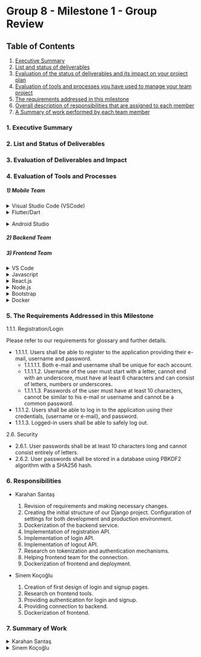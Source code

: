 # Group 8 - Milestone 1 - Group Review

## Table of Contents
1. [Executive Summary](#1-executive-summary)
2. [List and status of deliverables](#2-list-and-status-of-deliverables)
3. [Evaluation of the status of deliverables and its impact on your project plan](#3-evaluation-of-deliverables-and-impact)
4. [Evaluation of tools and processes you have used to manage your team project](#4-evaluation-of-tools-and-processes)
5. [The requirements addressed in this milestone](#5-the-requirements-addressed-in-this-milestone)
6. [Overall description of responsibilities that are assigned to each member](#6-responsibilities)
7. [A Summary of work performed by each team member](#7-summary-of-work)

### 1. Executive Summary







### 2. List and Status of Deliverables




### 3. Evaluation of Deliverables and Impact




### 4. Evaluation of Tools and Processes




##### 1) Mobile Team
<details>
    <summary> Visual Studio Code (VSCode) </summary>
    
  Visual Studio Code is a commonly used IDE to develop applications with most programming languages. It is lightweight and it has a perfect interface for viewing folders, splitting screen and using terminals. We used some very useful Visual Studio Code extensions. Mobile team used flutter/dart extension, Frontend team used React extension and Backend team used Django extension for their development. Also all teams are used extensions for Git to push/pull operations and Docker extension to track container activities. We also managed SSH connection with our deployment environment via Remote extension of VSCode. 
 </details>    
<details>
       <summary>  Flutter/Dart  </summary>
    
   Before researching mobile frameworks, we decided not to use Java since it is harder to deal with errors in this language in our sense. We came up with 2 alternatives, React Native and Flutter. Our team had little experience with JavaScript, so decided to go with *Flutter*. Flutter is created by Google. It uses Dart as the programming language, which is very similar to Java in terms of syntax. Flutter has lots of official and unofficial resources. Flutter has a perfect VSCode plugin, it helps a lot at developing processes. Also it has a feature called “hot reload”, you don’t need to restart Flutter application again and again when you change the code, except in some structural cases. This feature also speeded up our development.  
    </details>    
<details>
       <summary> Android Studio  </summary>
    
  Android Studio is a commonly used IDE for Android developers. Since VSCode has great plugins for Git, Docker etc. and our team is accustomed with VSCode, we used Android Studio only to create and start an Android Virtual Device (as known as Emulator). When we start the emulator, the flutter application runs on this emulator automatically.
    </details>    
##### 2) Backend Team
##### 3) Frontend Team
   
<details>
       <summary>  VS Code  </summary>
    Microsoft Visual Studio Dode is an useful editor to manage the project with backend side because we can run both sides on the same window when we want to test if frontend and backend connected successfully. Also, it is easy to install extensions such as Eslint used to find and fix problems in javascript code and Prettier that is a code formatter. What's more, VS code is convenient to carry out git management. 
</details> 
<details>
       <summary> Javascript   </summary>
    We prefer using javascript for frontend because we are familiar with React.js library a little. It is beginner-friendly and there are a lot of resources related to it available on the internet. Also, it is compatible with Node.js to develop an web application. 
    </details> 
    <details>
       <summary> React.js  </summary>
    It is an open source library that makes it easier to develop user interfaces. It has many features such as hooks, states etc. which provides capability to develop featured user interfaces.
    </details> 
    <details>
       <summary> Node.js   </summary>
    It is a framework to develop web applications using backend API services. By its package manager, it is easy to see modules installed for the project properly. Besides, it benefits from javascript interpreters. In development of frontend applications, using javascript with react.js and node.js is very common. That's way, there are many resources on the internet to find a solution for possible errors we encounter in the process of development.
    </details> 
    <details>
       <summary> Bootstrap   </summary>
    It is an open source frontend development css framework providing pre-defined design templates, syntax, and css classes for components. We benefit from these templates and make improvements on them to design our user interfaces.
    </details> 
    <details>
       <summary> Docker   </summary>
    We have to dockerize the frontend to automate deployment by using Docker Desktop. Dockerization files work well in local, but in the process of deployment an error occured related to extensive amount of browser cache. We will try to solve that problem as soon as possible to make deployment process faster and free of error.
    </details> 
    
### 5. The Requirements Addressed in this Milestone
<summary>1.1.1. Registration/Login</summary>

Please refer to our requirements for glossary and further details.

* 1.1.1.1. Users shall be able to register to the application providing their e-mail, username and password.
   * 1.1.1.1.1. Both e-mail and username shall be unique for each account. 
   * 1.1.1.1.2. Username of the user must start with a letter, cannot end with an underscore, must have at least 6 characters and can consist of letters, numbers or underscores.
   * 1.1.1.1.3. Passwords of the user must have at least 10 characters, cannot be similar to his e-mail or username and cannot be a common password. 
* 1.1.1.2. Users shall be able to log in to the application using their credentials, (username or e-mail), and password.
* 1.1.1.3. Logged-in users shall be able to safely log out.
<summary> 2.6. Security</summary>

* 2.6.1. User passwords shall be at least 10 characters long and cannot consist entirely of letters.
* 2.6.2. User passwords shall be stored in a database using PBKDF2 algorithm with a SHA256 hash.

### 6. Responsibilities

* Karahan Sarıtaş

  1. Revision of requirements and making necessary changes.
  2. Creating the initial structure of our Django project. Configuration of settings for both development and production environment.
  3. Dockerization of the backend service.
  5. Implementation of registration API.
  6. Implementation of login API.
  7. Implementation of logout API.
  8. Research on tokenization and authentication mechanisms.
  9. Helping frontend team for the connection.
  10. Dockerization of frontend and deployment.
  
* Sinem Koçoğlu

    1. Creation of first design of login and signup pages.
    2. Research on frontend tools.
    3. Providing authentication for login and signup.
    4. Providing connection to backend.
    5. Dockerization of frontend.

### 7. Summary of Work

<details>
    <summary> Karahan Sarıtaş </summary>

|  Task Type   | Task Description   | Related Link(s) |
 |  :----:        |  :----:    |  :----: |
 |  Planning |  Attended weekly meeting #1. I introduced our Github repository to our new friend and <br>talked about what we have been up to in the previous course in general.    | [Weekly Meeting #1](https://github.com/bounswe/bounswe2022group8/wiki/Week-1-Meeting-Notes-1) |
 | Communication | Set up the Discord channel for CmpE451  |  [#154](https://github.com/bounswe/bounswe2022group8/issues/154)|
 | Communication | Update the communication plan. |  [#159](https://github.com/bounswe/bounswe2022group8/issues/159) |
|  Planning |  Attended weekly meeting #2 and weekly meeting #3.    |  [Weekly Meeting #2](https://github.com/bounswe/bounswe2022group8/wiki/Week-2-Meeting-%232), [Weekly Meeting #3](https://github.com/bounswe/bounswe2022group8/wiki/Week-2--Meeting-Notes-3) |
 | Documentation | Documentation of our weekly meeting notes.  | [#160](https://github.com/bounswe/bounswe2022group8/issues/160) |
 | Planning | Review the project planning for CmpE451.   | [#161](https://github.com/bounswe/bounswe2022group8/issues/161)|
 | Requirements Elicitation | Review all the requirements to recall our design.  | [#162](https://github.com/bounswe/bounswe2022group8/issues/162)|
 | Requirements Elicitation| Revise the requirements _Notifications_ critically.    | [#163](https://github.com/bounswe/bounswe2022group8/issues/163)|
 | Requirements Elicitation| Revise the requirements _Bidding System_ critically.    | [#166](https://github.com/bounswe/bounswe2022group8/issues/166)|
 | Requirements Elicitation| Revise the requirements _Verification and Level System_ critically.  | [#167](https://github.com/bounswe/bounswe2022group8/issues/167)|
| Communication | Creating an agenda and determining some of <br> the topics we have to discuss in the next meeting. |[Agenda & Questions & Answers](https://github.com/bounswe/bounswe2022group8/wiki/Agenda-&-Questions-&-Answers)| 
| Requirements Elicitation | Made the necessary corrections on _follow_ and _visibility of art item_ features as decided in the meeting. | [#169](https://github.com/bounswe/bounswe2022group8/issues/168), [#172](https://github.com/bounswe/bounswe2022group8/issues/172)|
 |  Planning |  Attended first backend meeting.   |  [BE Week #3 Meeting #1](https://github.com/bounswe/bounswe2022group8/wiki/Week-3-Backend-Meeting-Notes-1) |
 | Documentation | Documentation of our weekly meeting notes.  | [#181](https://github.com/bounswe/bounswe2022group8/issues/181) |
 | Implementation | Made the initials for our Django project. Prepared a detailed _README_ <br> file to make sure that everyone is one the page. | [#179](https://github.com/bounswe/bounswe2022group8/issues/179), [PR](https://github.com/bounswe/bounswe2022group8/pull/180) |
 | Implementation | Dockerized the backend. | [#188](https://github.com/bounswe/bounswe2022group8/issues/188), [PR](https://github.com/bounswe/bounswe2022group8/pull/189) |
 | Implementation & Review | Reviewed the pull request and also made some additions to solve a possible merge conflict.  | [#187](https://github.com/bounswe/bounswe2022group8/issues/187), [PR](https://github.com/bounswe/bounswe2022group8/pull/190) |
 | Implementation | Made some research on Django folder structures and re-organized our directory.  | [#192](https://github.com/bounswe/bounswe2022group8/issues/192), [PR](https://github.com/bounswe/bounswe2022group8/pull/191) |
 | Implementation | Implemented login/logout APIs using tokenization for authentication.  | [#195](https://github.com/bounswe/bounswe2022group8/issues/195), [#199](https://github.com/bounswe/bounswe2022group8/issues/199), [PR](https://github.com/bounswe/bounswe2022group8/pull/200) |
|Implementation| Implemented API for registration.  | [#194](https://github.com/bounswe/bounswe2022group8/issues/194), [PR](https://github.com/bounswe/bounswe2022group8/pull/196) |
| Research | Trying to find out what is tokenization, examining previous repositories, asking people from different teams and googling. (I think we should have learned this concept in CmpE352 along with REST APIs.) | - |
 |  Planning |  Attended weekly meeting #4.      |  [Weekly Meeting #4](https://github.com/bounswe/bounswe2022group8/wiki/Week-4--Meeting-Notes-4) |
 |  Documentation | Prepared the deliverables folder, opened a general issue.    |  [#201](https://github.com/bounswe/bounswe2022group8/issues/201) |
 |  Requirements | Reviewed the signup/login requirements and update them.   |  [#202](https://github.com/bounswe/bounswe2022group8/issues/202) |
| Milestone I Documentation | Added _the requirements addressed in this milestone_ subsection to Milestone document. | [#201](https://github.com/bounswe/bounswe2022group8/issues/201) |
| Implementation| Solved an issue in the dockerized database. | [PR](https://github.com/bounswe/bounswe2022group8/pull/206) |
| Implementation| Configured `CORS` settings in backend and help frontend team use the APIs.  | [#206](https://github.com/bounswe/bounswe2022group8/issues/211), [PR](https://github.com/bounswe/bounswe2022group8/pull/210) |
| Review | Reviewed a PR related to CI/CD (not merged yet) |  [PR](https://github.com/bounswe/bounswe2022group8/pull/215) |
| Implementation | Dockerization of frontend and deployment | [#224](https://github.com/bounswe/bounswe2022group8/issues/224), [PR](https://github.com/bounswe/bounswe2022group8/pull/225) |
|  Planning |  Attended weekly meeting #5.    |  [Weekly Meeting #5](https://github.com/bounswe/bounswe2022group8/wiki/Week-5-Meeting-Notes-5) |
 |  Planning |  Attended backend weekly meeting #2.   |  [BE Weekly Meeting #2](https://github.com/bounswe/bounswe2022group8/wiki/Week-5--BE-Meeting-%232-(02.11.2022)) |
</details>
<details>
    <summary> Sinem Koçoğlu </summary>

|  Task Type   | Task Description   | Related Link(s) |
 |  :----:        |  :----:    |  :----: |
 |  Planning|  Attending weekly meeting on lab session |[Weekly Meeting #1](https://github.com/bounswe/bounswe2022group8/wiki/Week-1-Meeting-Notes-1) |
  |  Review  |  Reviewed meeting notes | [Issue](https://github.com/bounswe/bounswe2022group8/issues/155)|
|  Planning|  Attending week 2 meeting 2  on lab session| [Week2 Meeting #2](https://github.com/bounswe/bounswe2022group8/wiki/Week-2-Meeting-%232) |
 |  Planning|  Attending 2nd meeting on discord | [Week2 Meeting #3](https://github.com/bounswe/bounswe2022group8/wiki/Week-2--Meeting-Notes-3) |
 | Documentation | Documentation of 2nd meeting notes. | [#177](https://github.com/bounswe/bounswe2022group8/issues/177) |
 | Planning | Review the project planning for CmpE451.  |  [#161](https://github.com/bounswe/bounswe2022group8/issues/161)|
 | Requirements Elicitation| Review and revise the requirements _Profile Management_ .  |  [#168](https://github.com/bounswe/bounswe2022group8/issues/168)|
 | Requirements Elicitation|  Review and revise the requirements _Exhibition_ . |   [#169](https://github.com/bounswe/bounswe2022group8/issues/169)|
 | Requirements Elicitation| Clarification in the requirements _Location_    |   [#175](https://github.com/bounswe/bounswe2022group8/issues/175)|
 |  Planning |  Attended first frontend meeting | [Week 3 Meeting 1](https://github.com/bounswe/bounswe2022group8/wiki/Week-3-Frontend-Meeting-Notes-1)    |   
 |  Research |  Research on tools compatible with React.js, Css tutorials, and design ideas. |[#185](https://github.com/bounswe/bounswe2022group8/issues/185)|
 | Implementation | Creation of project and css files for login and signup pages. | [#186](https://github.com/bounswe/bounswe2022group8/issues/186) |
 |  Research and Coding |  Research on dockerization of frontend and dockerize frontend |[#217](https://github.com/bounswe/bounswe2022group8/issues/217) [PR](https://github.com/bounswe/bounswe2022group8/pull/218)|
| Implementation | Authentication for login/logout and signup on frontend. |(no pr available because of manuel merge of the files from branch feature/FE-4 to feature/FE-3) [#203](https://github.com/bounswe/bounswe2022group8/issues/203) |
| Testing | Manuel testing integration of frontend and backend |[#203](https://github.com/bounswe/bounswe2022group8/issues/203) |
</details>
